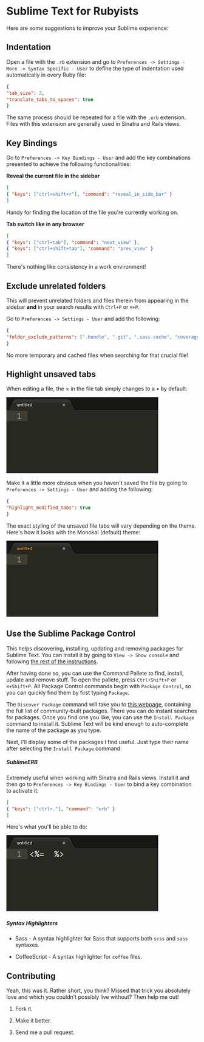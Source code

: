 # Sublime Text for Rubyists

Here are some suggestions to improve your Sublime experience:

## Indentation

Open a file with the `.rb` extension and go to `Preferences -> Settings - More -> Syntax Specific - User` to define the type of indentation used automatically in every Ruby file:

```json
{
"tab_size": 2,
"translate_tabs_to_spaces": true
}
```

The same process should be repeated for a file with the `.erb` extension. Files with this extension are generally used in Sinatra and Rails views.

## Key Bindings

Go to `Preferences -> Key Bindings - User` and add the key combinations presented to achieve the following functionalities:

**Reveal the current file in the sidebar**

```json
[
{ "keys": ["ctrl+shift+r"], "command": "reveal_in_side_bar" }
]
```

Handy for finding the location of the file you're currently working on.

**Tab switch like in any browser**

```json
[
{ "keys": ["ctrl+tab"], "command": "next_view" },
{ "keys": ["ctrl+shift+tab"], "command": "prev_view" }
]
```

There's nothing like consistency in a work environment!

## Exclude unrelated folders

This will prevent unrelated folders and files therein from appearing in the sidebar **and** in your search results with `Ctrl+P` or `⌘+P`.

Go to `Preferences -> Settings - User` and add the following:

```json
{
"folder_exclude_patterns": [".bundle", ".git", ".sass-cache", "coverage", "tmp"]
}
```

No more temporary and cached files when searching for that crucial file!

## Highlight unsaved tabs

When editing a file, the × in the file tab simply changes to a • by default:

<img src="https://github.com/GuilhermeSimoes/Sublime4Ruby/raw/master/images/subtle_highlight.png" />

Make it a little more obvious when you haven't saved the file by going to `Preferences -> Settings - User` and adding the following:

```json
{
"highlight_modified_tabs": true
}
```

The exact styling of the unsaved file tabs will vary depending on the theme. Here's how it looks with the Monokai (default) theme:

<img src="https://github.com/GuilhermeSimoes/Sublime4Ruby/raw/master/images/obvious_highlight.png" />

## Use the Sublime Package Control

This helps discovering, installing, updating and removing packages for Sublime Text. You can install it by going to `View -> Show console` and following [the rest of the instructions](http://wbond.net/sublime_packages/package_control/installation).

After having done so, you can use the Command Pallete to find, install, update and remove stuff. To open the pallete, press `Ctrl+Shift+P` or `⌘+Shift+P`. All Package Control commands begin with `Package Control`, so you can quickly find them by first typing `Package`.

The `Discover Package` command will take you to [this webpage](http://wbond.net/sublime_packages/community), containing the full list of community-built packages. There you can do instant searches for packages. Once you find one you like, you can use the `Install Package` command to install it. Sublime Text will be kind enough to auto-complete the name of the package as you type.

Next, I'll display some of the packages I find useful. Just type their name after selecting the `Install Package` command:

##### SublimeERB

Extremely useful when working with Sinatra and Rails views. Install it and then go to `Preferences -> Key Bindings - User` to bind a key combination to activate it:

```json
[
{ "keys": ["ctrl+."], "command": "erb" }
]
```

Here's what you'll be able to do:

<img src="https://github.com/GuilhermeSimoes/Sublime4Ruby/raw/master/images/erb.gif" />

##### Syntax Highlighters

* Sass - A syntax highlighter for Sass that supports both `scss` and `sass` syntaxes.

* CoffeeScript - A syntax highlighter for `coffee` files.

## Contributing

Yeah, this was it. Rather short, you think? Missed that trick you absolutely love and which you couldn't possibly live without? Then help me out!

1. Fork it.

2. Make it better.

3. Send me a pull request.
